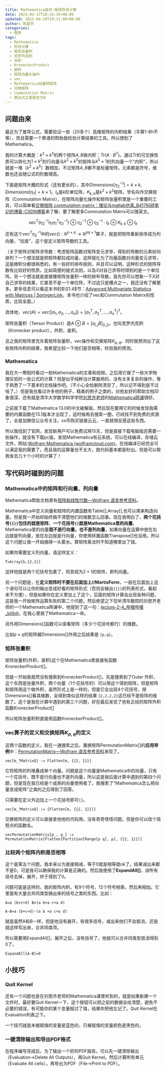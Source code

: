 ```yaml
---
title: Mathematica踩坑-矩阵符号计算
date: 2023-03-17T18:34:35+08:00
updated: 2023-04-19T19:11:00+08:00 
author: 陈星宇
categories:
  - 程序
tags:
  - Mathematica
  - 符号计算
  - 矩阵张量积
  - 克罗内克积
  - 外积
  - KroneckerProduct
  - 直积
  - 矩阵向量化操作
  - vec
  - Mathematica向量转矩阵
  - 交换矩阵
  - Commutation Matrix
  - 表达式之差是否为0
---
```


## 问题由来

最近为了推导公式，需要验证一些（20多个）高维矩阵的内积结果（手算1-8h不等），而且需要一个靠谱的帮助我检验计算结果的工具。所以想到了Mathematica。

我的计算大概是：$k^2\times k^5$的两个矩阵$A,B$做内积：$Tr(A \cdot B^T)$。通过$Tr$的可交换性质可以转化为$1 \times k^2$的行向量与$k^2\times k^5$的矩阵与$k^5\times 1$的列向量一个"内积"，所以就是一堆（$k^2\times k^5$）数相加，不过矩阵$A,B$都不是标量矩阵，元素都是符号，维数也还会随公式的阶数增高。

下面是矩阵大概的形式（还有更长的），其中$Dimensions[\eta_2^{-1}]=k\times k,Dimensions[\eta_1]=k\times 1$。$I_k$是$k$阶单位阵，$K_{k,k}$是$k^2\times k^2$矩阵，学名叫作交换矩阵（Commutation Matrix），在矩阵向量化操作和矩阵张量积里是一个重要的工具，可以简单看[交换矩阵 commutation matrix：理论与matlab仿真_B417科研笔记的博客-CSDN博客](https://blog.csdn.net/weixin_39274659/article/details/113747158)来了解，要了解更多Commutation Matrix可以搜英文。

$$vec^{T}(\eta_{2}^{-1}\eta_{1}\eta_{1}^{T}\eta_{2}^{-1})\otimes\eta_{2}^{-1}\otimes\eta_{2}^{-1}\cdot I_{k}\otimes K_{k,k}\otimes I_{k}$$

还有这个$vec^T \eta_2^{-1}$中的$vec():\mathbb{R}^{p\times q} \rightarrow \mathbb{R}^{pq\times1}$算子，就是把矩阵重新排序成为列向量，"拉直"，这个是定义矩阵导数的工具。

（关于矩阵对矩阵求导数：考虑矩阵函数对矩阵变元求导，得到的导数的元素如何排列？一个想法就是把矩阵都拉成向量，这样就化为了向量函数对向量变元求导，这是微积分都很熟悉的，有一些好的排布规则，并且可以证明，这种形式的矩阵导数有比较好的性质，比如简便的链式法则，以及$X$对自己求导时得到的是一个单位阵。另一个想法就是直接像矩阵张量积一样的排布导数，首先你可以想象一下$X$对自己求导的结果，它甚至不是一个单位阵，不过这只是槽点之一，我还没有了解更多。更多信息可以看这本书的$\S1.4$节：[Advanced Multivariate Statistics with Matrices | SpringerLink](https://link.springer.com/book/10.1007/1-4020-3419-9)，本书也介绍了vec和Commutation Matrix的性质，比较全面。）

具体地，$vec(A)=vec([a_1,a_2,…,a_n])=[a_1^T,a_2^T,…,a_n^T]^T$。

矩阵张量积（Tensor Product）是$A\otimes B=[a_{i,j}B]_{(i,j)}$。也叫克罗内克积（Kronecker product），外积，直积。

总之我的矩阵里充斥着矩阵张量积，vec操作和交换矩阵$K_{p,q}$。同时我预测出了这些矩阵内积的结果，我希望比较一下他们是否相等，检验我的预测。

### Mathematica

我在大一寒假时看过一些Mathematica的文章和视频，之后用它做了一些大学物理实验的一些公式的计算？但是似乎纯粹当计算器用的，没有太多复杂的操作，等于熟悉了一下基本的文档操作吧。（不小心全给删除清空了，所以记不得到底干过啥了。）但是我也看过许多他的例子，精美的例子之类的，对他友好的帮助文档印象很深，还有就是清华大学数学科学学院[刘思齐老师](http://blog.siqiliu.com/cn/index.html)的[Mathematica网课](https://www.bilibili.com/video/BV1av411N7Xi/?spm_id_from=333.999.0.0&vd_source=d604f008cde1c2b512c49f045d95e4cd)很好。

之前我下载了Mathematica 13.0的中文破解版，然后现在要用它的时候发现我需要的内置函数在13.1版本才出现了，这时候再去搜索一圈，已经找不到免费的资源了，全是加微信公众号关注，xx币购买链接云云，一直就很反感这些东西。

所以我找到了官网，发现新用户可以免费试用15天，但是直接下载电脑版还需要一些操作，就没有下载pc版，发现Mathematica有云系统，可以在线编译，存储云文件，网站:[Wolfram Mathematica (wolframcloud.com)](https://mathematica.wolframcloud.com/)。在线编译已经完全可以满足我的需要了。而且我的运算量也不太大，跑代码基本都是秒出。但是可以帮我省去几十个小时的计算了！

## 写代码时碰到的问题

### Mathematica中的矩阵和行向量、列向量

Mathematica帮助文档里有[矩阵和线性代数—Wolfram 语言参考资料](https://reference.wolfram.com/language/guide/MatricesAndLinearAlgebra.html)。

Mathematica中定义向量和矩阵的内置函数有Table[],Array[],也可以用来构造向量。但是我一开始却始终搞不清楚他们的维数怎么回事。现在我明白了，**两个花括号`{{}}`包住的就是矩阵**，**一个花括号`{}`就是Mathematica里的向量**，Mathematica里的向量**既不是行向量，也不是列向量**，如果向量在运算中放在右边就是列向量，放在左边就是行向量，你使用转置函数Transpose[]也没用。所以这个问题让我一开始搞得一头雾水。算矩阵乘法时不知道哪里出了错。

如果你需要定义列向量，请这样定义：

`T=Array[b,{2,1}]`

这样他就是两个花括号包裹了，将其视为$2\times 1$的矩阵，即列向量。

另一个问题是，在**定义矩阵时不要在后面加上//MartixForm**，一般在后面加上这个语句可以让你的输出变成好看的矩阵形式（否则会输出`{{}}`的列表形式，看起来不方便），但是如果你在定义里加上了这个，后面的矩阵计算会出现各种问题，这是我一开始矩阵运算失败的第二个问题，然后绝望之下在听清华数院的刘思齐老师的一个Mathematica网课中，他提到了这一句：[lecture-2-4_哔哩哔哩_bilibili](https://www.bilibili.com/video/BV1av411N7Xi?p=9&vd_source=d604f008cde1c2b512c49f045d95e4cd)，在我心里救了Mathematica一命。

另外用Dimensions[]函数可以查看矩阵（多少个花括号都行）的维数。

比如$p\times q$的矩阵被Dimensions[]作用之后结果是 `{p,q}`。

### 矩阵张量积

矩阵张量积(外积，直积)这个在Mathematica里直接有函数KroneckerProduct[]。

但是一开始我竟然没有搜索到KroneckerProduct[]，先是搜索到了Outer 外积，这个东西是张量外积，两个向量（1个花括号的）可以用这个得到矩阵，但是矩阵和矩阵用这个做外积，虽然形式上是一样的，但是它会出现4个花括号，用Dimensions[]看其维数，会得到类似这样的结果 `{2,2,2,2}`这已经不是矩阵的维数了。这个是我在计算中遇到的第三个问题，好在最后发现了他有正经的矩阵外积函数KroneckerProduct[]

所以矩阵张量积积直接用函数KroneckerProduct[]。

### vec算子的定义和交换矩阵$K_{p,q}$的定义

这两个函数的定义，我在一通搜索之后，置换矩阵PermutationMatrix[]的**应用举例**中：[PermutationMatrix—Wolfram 语言参考资料](https://reference.wolfram.com/language/ref/PermutationMatrix.html)发现了。

`vec[m_?MatrixQ] := Flatten[m, {{2, 1}}]`

它将矩阵的列堆叠成单个向量。问题是这个向量是Mathematica中的向量，只有一个花括号，既不是行向量也不是列向量，所以这是我后面计算中遇到的第四个问题，但是现在我已经是个成熟的向量使用者了。我搜索了"Mathematica怎么把向量变成矩阵"之类的之后得到了回答。

只需要在定义外边加上一个花括号即可`{}`。

`vec[m_?MatrixQ] := {Flatten[m, {{2, 1}}]}`

交换矩阵的定义可以直接拿他他的代码用，没有奇奇怪怪问题。但是你可以改个简短点的函数名。

`vecPermutationMatrix[p_, q_] :=  PermutationMatrix[Flatten[Partition[Range[p q], p], {{2, 1}}]]`

### 比较两个矩阵内积是否相等

这个是第五个问题，我本来以为直接相减，等于0就是相等就ok了。结果减出来都不是0，可是我可以确保我的计算是正确的。然后我使用了**ExpandAll[]**，讲所有括号去掉，展开，终于得到了0。

问题可能是这样的，我的矩阵内积，有9个符号、12个符号相乘，然后再相加。它里面有大量合并同类型搞出来的括号之类的东西。比如：

`A=a (b+c+d) B=(a b+a c+a d)`

`A-B=a (b+c+d)-(a b +a c+a d)`

就是虽然A和B一样，但是他没有展开，有很多括号，减出来他们不会抵消，还是就这样写出来，合并同类项。

所以需要用ExpandAll[]，展开之后，没有括号了，他就可以合并同类型抵消得到0了。

`ExpandAll[A-B]=0`

## 小技巧

### Quit Kernel

还有一个问题也是在刘思齐老师的Mathematica课里听到的，就是如果新建一个文件时，最好要Quit Kernel一下，这个按钮可以把之前的数据全给清楚，避免不必要的错误，有可能你的某个变量赋过了值，结果你把他忘记了。Quit Kernel在Evaluation列表之下。

一个技巧就是未被赋值的变量是蓝色的，已被赋值的变量颜色是黑色的。

### 一键清除输出和导出PDF格式

在程序编写完成后，为了输出一个好的PDF报告，可以先一键清除输出（Evaluation->Delete All Outputs），再Quit Kernel。然后计算所有单元（Evaluate All cells），再导出为PDF（File->Print to PDF）。
